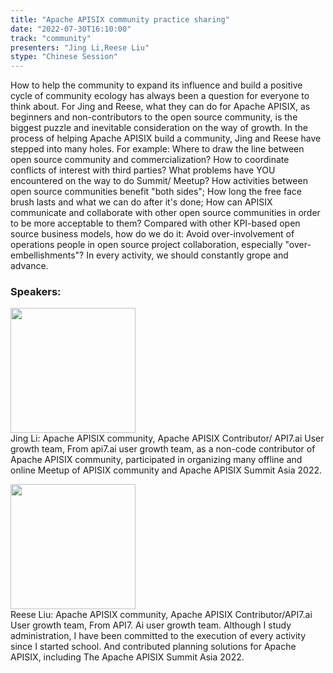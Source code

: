 ```yaml
---
title: "Apache APISIX community practice sharing"
date: "2022-07-30T16:10:00"
track: "community"
presenters: "Jing Li,Reese Liu"
stype: "Chinese Session"
---
```

How to help the community to expand its influence and build a positive cycle of community ecology has always been a question for everyone to think about. For Jing and Reese, what they can do for Apache APISIX, as beginners and non-contributors to the open source community, is the biggest puzzle and inevitable consideration on the way of growth.
In the process of helping Apache APISIX build a community, Jing and Reese have stepped into many holes. For example: Where to draw the line between open source community and commercialization? How to coordinate conflicts of interest with third parties? What problems have YOU encountered on the way to do Summit/ Meetup? How activities between open source communities benefit "both sides"; How long the free face brush lasts and what we can do after it's done; How can APISIX communicate and collaborate with other open source communities in order to be more acceptable to them? Compared with other KPI-based open source business models, how do we do it: Avoid over-involvement of operations people in open source project collaboration, especially "over-embellishments"? In every activity, we should constantly grope and advance.
 ### Speakers: 
 <img src="images/speaker/1058.png" width="200" /><br>Jing Li: Apache APISIX community, Apache APISIX Contributor/ API7.ai User growth team, From api7.ai user growth team, as a non-code contributor of Apache APISIX community, participated in organizing many offline and online Meetup of APISIX community and Apache APISIX Summit Asia 2022.

 <img src="images/speaker/1058_2.png" width="200" /><br>Reese Liu: Apache APISIX community, Apache APISIX Contributor/API7.ai User growth team, From API7. Ai user growth team. Although I study administration, I have been committed to the execution of every activity since I started school. And contributed planning solutions for Apache APISIX, including The Apache APISIX Summit Asia 2022.

 